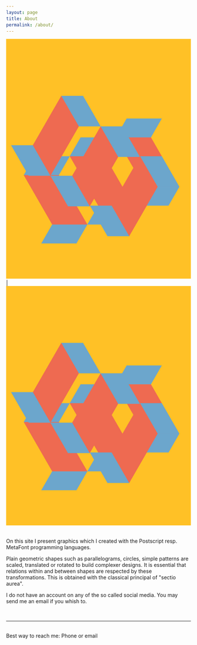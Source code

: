 ```yaml
---
layout: page
title: About
permalink: /about/
---
```


![Folding](/assets/img/folding.jpg) | ![Folding](/assets/img/folding.jpg)


<br/>
On this site I present graphics which I created with the Postscript resp. MetaFont programming languages. 

Plain geometric shapes such as parallelograms, circles, simple patterns 
are scaled, translated or rotated to build complexer designs. It is essential
that relations within and between shapes are respected by these transformations. This is obtained with the classical principal of "sectio aurea".

I do not have an account on any of the so called social media. You may send me an email if you whish to.

<br/>
<hr/>
<br/>
<span class="contacticon center">
	<a href="mailto:jrkuehner@.com"><i class="fa fa-envelope-square"></i></a>
	<a href="https://github.com" target="_blank"><i class="fa fa-github-square"></i></a>
</span>

<div class="col three caption">
Best way to reach me: Phone or email 
</div>
